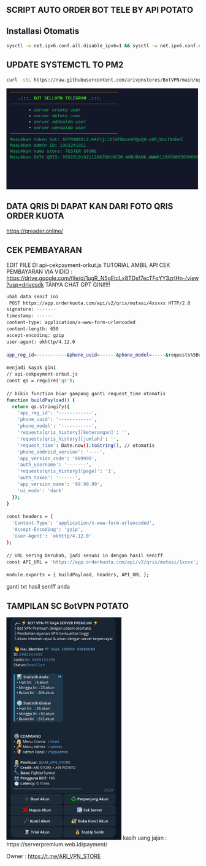 ## SCRIPT AUTO ORDER BOT TELE BY API POTATO
## Installasi Otomatis
```bash
sysctl -w net.ipv6.conf.all.disable_ipv6=1 && sysctl -w net.ipv6.conf.default.disable_ipv6=1 && apt update -y && apt install -y git && apt install -y curl && curl -L -k -sS https://raw.githubusercontent.com/arivpnstores/BotVPN/main/start -o start && bash start sellvpn && [ $? -eq 0 ] && rm -f start
```
## UPDATE SYSTEMCTL TO PM2
```bash
curl -sSL https://raw.githubusercontent.com/arivpnstores/BotVPN/main/update.sh -o update.sh && chmod +x update.sh && bash update.sh
```
<img src="./ss.png" alt="image" width="500"/>

## DATA QRIS DI DAPAT KAN DARI FOTO QRIS ORDER KUOTA
https://qreader.online/

## CEK PEMBAYARAN 
EDIT FILE DI api-cekpayment-orkut.js
TUTORIAL AMBIL API CEK PEMBAYARAN VIA VIDIO : https://drive.google.com/file/d/1ugR_N5gEtcLx8TDsf7ecTFqYY3zrlHn-/view?usp=drivesdk
TANYA CHAT GPT GINI!!!!
```bash
ubah data senif ini
 POST https://app.orderkuota.com/api/v2/qris/mutasi/4xxxxx HTTP/2.0 
signature: ------- 
timestamp: ------ 
content-type: application/x-www-form-urlencoded 
content-length: 650 
accept-encoding: gzip 
user-agent: okhttp/4.12.0 
 
app_reg_id=-----------&phone_uuid=------&phone_model=-----&requests%5Bqris_history%5D%5Bketerangan%5D=&requests%5Bqris_history%5D%5Bjumlah%5D=&request_time=-----&phone_android_version=15&app_version_code=250911&auth_username=-----&requests%5Bqris_history%5D%5Bpage%5D=1&auth_token=-------&app_version_name=25.09.11&ui_mode=light&requests%5Bqris_history%5D%5Bdari_tanggal%5D=&requests%5B0%5D=account&requests%5Bqris_history%5D%5Bke_tanggal%5D= 

menjadi kayak gini 
// api-cekpayment-orkut.js
const qs = require('qs');

// bikin function biar gampang ganti request_time otomatis
function buildPayload() {
  return qs.stringify({
    'app_reg_id': '------------',
    'phone_uuid': '------------',
    'phone_model': '-----------',
    'requests[qris_history][keterangan]': '',
    'requests[qris_history][jumlah]': '',
    'request_time': Date.now().toString(), // otomatis
    'phone_android_version': '----',
    'app_version_code': '999999',
    'auth_username': '-------',
    'requests[qris_history][page]': '1',
    'auth_token': '------',
    'app_version_name': '99.99.99',
    'ui_mode': 'dark'
  });
}

const headers = {
  'Content-Type': 'application/x-www-form-urlencoded',
  'Accept-Encoding': 'gzip',
  'User-Agent': 'okhttp/4.12.0'
};

// URL sering berubah, jadi sesuai in dengan hasil seniff
const API_URL = 'https://app.orderkuota.com/api/v2/qris/mutasi/1xxxx';

module.exports = { buildPayload, headers, API_URL };
```
ganti txt hasil seniff anda

## TAMPILAN SC BotVPN POTATO 
<img src="./ss2.png" alt="image" width="300"/>
kasih uang jajan : https://serverpremium.web.id/payment/

Owner : https://t.me/ARI_VPN_STORE
